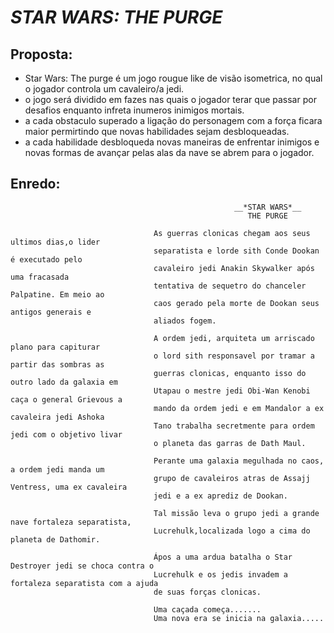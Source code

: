 # _STAR WARS: THE PURGE_
  
## Proposta:
  - Star Wars: The purge é um jogo rougue like de visão isometrica, no qual o jogador controla um cavaleiro/a jedi.
  - o jogo será dividido em fazes nas quais o jogador terar que passar por desafios enquanto infreta inumeros inimigos mortais.
  - a cada obstaculo superado a ligação do personagem com a força ficara maior permirtindo que novas habilidades sejam desbloqueadas.
  - a cada habilidade desbloqueda novas maneiras de enfrentar inimigos e novas formas de avançar pelas alas da nave se abrem para o jogador.

## Enredo:
                                                      __*STAR WARS*__
                                                         THE PURGE

                                    As guerras clonicas chegam aos seus ultimos dias,o lider 
                                    separatista e lorde sith Conde Dookan é executado pelo 
                                    cavaleiro jedi Anakin Skywalker após uma fracasada 
                                    tentativa de sequetro do chanceler Palpatine. Em meio ao
                                    caos gerado pela morte de Dookan seus antigos generais e 
                                    aliados fogem.

                                    A ordem jedi, arquiteta um arriscado plano para capiturar 
                                    o lord sith responsavel por tramar a partir das sombras as
                                    guerras clonicas, enquanto isso do outro lado da galaxia em 
                                    Utapau o mestre jedi Obi-Wan Kenobi caça o general Grievous a 
                                    mando da ordem jedi e em Mandalor a ex cavaleira jedi Ashoka 
                                    Tano trabalha secretmente para ordem jedi com o objetivo livar 
                                    o planeta das garras de Dath Maul.

                                    Perante uma galaxia megulhada no caos, a ordem jedi manda um
                                    grupo de cavaleiros atras de Assajj Ventress, uma ex cavaleira 
                                    jedi e a ex aprediz de Dookan. 
                                        
                                    Tal missão leva o grupo jedi a grande nave fortaleza separatista, 
                                    Lucrehulk,localizada logo a cima do planeta de Dathomir. 
                                        
                                    Ápos a uma ardua batalha o Star Destroyer jedi se choca contra o 
                                    Lucrehulk e os jedis invadem a fortaleza separatista com a ajuda 
                                    de suas forças clonicas.

                                    Uma caçada começa....... 
                                    Uma nova era se inicia na galaxia.....
                                        
